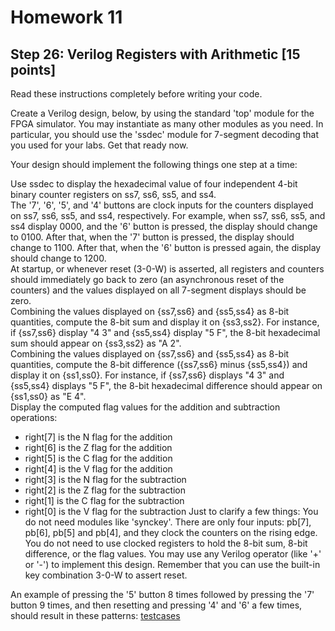 # Homework 11
## Step 26: Verilog Registers with Arithmetic [15 points]

Read these instructions completely before writing your code. <br />

Create a Verilog design, below, by using the standard 'top' module for the FPGA simulator. You may instantiate as many other modules as you need. In particular, you should use the 'ssdec' module for 7-segment decoding that you used for your labs. Get that ready now. <br />

Your design should implement the following things one step at a time: <br />

Use ssdec to display the hexadecimal value of four independent 4-bit binary counter registers on ss7, ss6, ss5, and ss4. <br />
The '7', '6', '5', and '4' buttons are clock inputs for the counters displayed on ss7, ss6, ss5, and ss4, respectively. For example, when ss7, ss6, ss5, and ss4 display 0000, and the '6' button is pressed, the display should change to 0100. After that, when the '7' button is pressed, the display should change to 1100. After that, when the '6' button is pressed again, the display should change to 1200. <br />
At startup, or whenever reset (3-0-W) is asserted, all registers and counters should immediately go back to zero (an asynchronous reset of the counters) and the values displayed on all 7-segment displays should be zero. <br />
Combining the values displayed on {ss7,ss6} and {ss5,ss4} as 8-bit quantities, compute the 8-bit sum and display it on {ss3,ss2}. For instance, if {ss7,ss6} display "4 3" and {ss5,ss4} display "5 F", the 8-bit hexadecimal sum should appear on {ss3,ss2} as "A 2". <br />
Combining the values displayed on {ss7,ss6} and {ss5,ss4} as 8-bit quantities, compute the 8-bit difference ({ss7,ss6} minus {ss5,ss4}) and display it on {ss1,ss0}. For instance, if {ss7,ss6} displays "4 3" and {ss5,ss4} displays "5 F", the 8-bit hexadecimal difference should appear on {ss1,ss0} as "E 4". <br />
Display the computed flag values for the addition and subtraction operations: <br />
- right[7] is the N flag for the addition
- right[6] is the Z flag for the addition
- right[5] is the C flag for the addition
- right[4] is the V flag for the addition
- right[3] is the N flag for the subtraction
- right[2] is the Z flag for the subtraction
- right[1] is the C flag for the subtraction
- right[0] is the V flag for the subtraction
Just to clarify a few things: You do not need modules like 'synckey'. There are only four inputs: pb[7], pb[6], pb[5] and pb[4], and they clock the counters on the rising edge. You do not need to use clocked registers to hold the 8-bit sum, 8-bit difference, or the flag values. You may use any Verilog operator (like '+' or '-') to implement this design. Remember that you can use the built-in key combination 3-0-W to assert reset. <br />

An example of pressing the '5' button 8 times followed by pressing the '7' button 9 times, and then resetting and pressing '4' and '6' a few times, should result in these patterns:
[testcases](hw11_step26.png)
